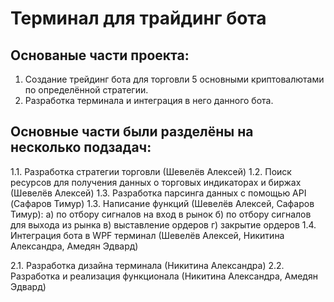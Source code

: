 # Терминал для трайдинг бота #

## Основаные части проекта: ##
1) Создание трейдинг бота для торговли 5 основными криптовалютами по определённой стратегии.
2) Разработка терминала и интеграция в него данного бота.

## Основные части были разделёны на несколько подзадач: ##
1.1. Разработка стратегии торговли (Шевелёв Алексей)
1.2. Поиск ресурсов для получения данных о торговых индикаторах и биржах (Шевелёв Алексей)
1.3. Разработка парсинга данных с помощью API (Сафаров Тимур)
1.3. Написание функций (Шевелёв Алексей, Сафаров Тимур): 
     а) по отбору сигналов на вход в рынок
     б) по отбору сигналов для выхода из рынка
     в) выставление ордеров 
     г) закрытие ордеров
1.4. Интеграция бота в WPF терминал (Шевелёв Алексей, Никитина Александра, Амедян Эдвард)

2.1. Разработка дизайна терминала (Никитина Александра)
2.2. Разработка и реализация функционала (Никитина Александра, Амедян Эдвард)
     
